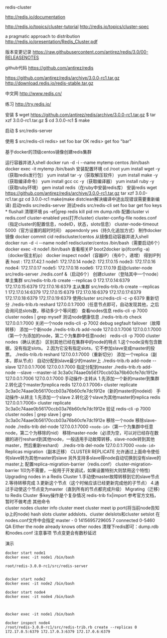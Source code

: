 redis-cluster


http://redis.io/documentation

http://redis.io/topics/cluster-tutorial
http://redis.io/topics/cluster-spec

a pragmatic approach to distribution
http://redis.io/presentation/Redis_Cluster.pdf

版本变更记录
https://raw.githubusercontent.com/antirez/redis/3.0/00-RELEASENOTES

github代码
https://github.com/antirez/redis

https://github.com/antirez/redis/archive/3.0.0-rc1.tar.gz
http://download.redis.io/redis-stable.tar.gz

中文网
http://www.redis.cn/

练习
http://try.redis.io/

安装
$ wget https://github.com/antirez/redis/archive/3.0.0-rc1.tar.gz
$ tar xzf 3.0.0-rc1.tar.gz
$ cd 3.0.0-rc1
$ make

启动
$ src/redis-server

使用
$ src/redis-cli
redis> set foo bar
OK
redis> get foo
"bar"


基于docker的顶级centos镜像创建redis集群

运行容器并进入shell
	docker run -d -i --name mytemp centos /bin/bash
	docker exec -it mytemp /bin/bash
安装配置环境
	cd /root
	yum install wget -y（获取redis发行包）
	yum install tar -y（获取解压软件）
	yum install make -y（获取编译命令）
	yum install gcc cc -y（获取编译器）
	yum install ruby -y（获取ruby环境）
	gem install redis（在ruby中安装redis库）
安装redis
	wget https://github.com/antirez/redis/archive/3.0.0-rc1.tar.gz
	tar xzf 3.0.0-rc1.tar.gz
	cd 3.0.0-rc1
	make(make distclean解决编译中途出现错误需要重新编译)
启动redis
	src/redis-server
测试redis
	src/redis-cli
	set foo bar
	get foo
	keys *
	flushall
清理环境
	ps -ef|grep redis
	kill pid
	rm dump.rdb
配置cluster
	vi redis.conf
	cluster-enabled yes(打开cluster)
	cluster-config-file nodes.conf（指定cluster的配置信息，nodeID，状态，slots信息）
	cluster-node-timeout 5000（官方设置的超时时间）
	appendonly yes（持久化追加方式）
制作docker镜像
	docker commit cid rediscluster/centos
从镜像启动容器并进入shell
	docker run -d -i --name node1 rediscluster/centos /bin/bash（需要启动6个）
	docker exec -it node1 /bin/bash
查看相关IP
	boot2docker ip(ifconfig -a)（docker宿主机ip）
	docker inspect node1（容器IP）（有6个，递增）
得到IP列表
	host : 172.17.42.1
	node1: 172.17.0.14
	node2: 172.17.0.15
	node3: 172.17.0.16
	node4: 172.17.0.17
	node5: 172.17.0.18
	node6: 172.17.0.19
启动cluster-node
	src/redis-server ./redis.conf &（启动6个）
创建cluster（登陆其中一个node）
	单主集群
	src/redis-trib.rb create --replicas 0 172.17.0.14:6379 172.17.0.15:6379 172.17.0.16:6379
	主从集群
	src/redis-trib.rb create --replicas 1 172.17.0.14:6379 172.17.0.15:6379 172.17.0.16:6379 172.17.0.17:6379 172.17.0.18:6379 172.17.0.19:6379
使用cluster
	src/redis-cli -c -p 6379
重新切分
	./redis-trib.rb reshard 127.0.0.1:7000（任意节点即可，自动发现其他，之后会询问总slots数，移动多少个等问题）
查看nodes信息
	redis-cli -p 7000 cluster nodes | grep myself
测试node健康信息
	./redis-trib.rb check 127.0.0.1:7000
关闭一个node
	redis-cli -p 7002 debug segfault
failover（故障转移）
添加一个新node
	./redis-trib.rb add-node 127.0.0.1:7006 127.0.0.1:7000（第一个为添加的node，第二个为集群中任意node）
	redis-cli -p 7000 cluster nodes（确认状态）
	区别其他已经在集群中的node的特点
	1.这个node没有包含数据，没有指定slots。
	2.因为它没有指定slots，它不参加slave变成master的投票。
	./redis-trib.rb reshard 127.0.0.1:7000（重新切分）
添加一个replica（副本，即从节点）
	自动分配到slave最少的master上
	./redis-trib.rb add-node --slave 127.0.0.1:7006 127.0.0.1:7000
	指定分配到master
	./redis-trib.rb add-node --slave --master-id 3c3a0c74aae0b56170ccb03a76b60cfe7dc1912e 127.0.0.1:7006 127.0.0.1:7000
	手动操作-主转从
	1.先添加一个新的master到集群
	2.转化这个master为replica
	redis 127.0.0.1:7006> cluster replicate 3c3a0c74aae0b56170ccb03a76b60cfe7dc1912e（新的master的nodeid）
	手动操作-从转主
	1.先添加一个slave
	2.转化这个slave为其他master的replica
	redis 127.0.0.1:7006> cluster replicate 3c3a0c74aae0b56170ccb03a76b60cfe7dc1912e
	验证
	redis-cli -p 7000 cluster nodes | grep slave | grep 3c3a0c74aae0b56170ccb03a76b60cfe7dc1912e
移除一个node
	移除slave-node
	./redis-trib del-node 127.0.0.1:7000 `<node-id>`（第一个为集群中任意node，第二个为移除的nid）
	移除master-node（必须为空，可以对已经存在数据的进行reshard到其他node，一般适用手动故障转移，slave-node转到其他master，然后重新reshard）
	./redis-trib del-node 127.0.0.1:7000 `<node-id>`
Replicas migration（副本迁移）
	CLUSTER REPLICATE <master-node-id>
	允许通过上面命令使任何slave转为其他master的slave
	另外支持多slave得node自动切换到没有slave的master上
	配置replica-migration-barrier（redis.conf）
	cluster-migration-barrier 1(0为不需要，一般用于开发调试，如果设置特别大则禁用这个特性)
Upgrading nodes in a Redis Cluster
	1.手动使master故障转移到它的slave节点
	2.等待转移完成
	3.更新这个节点（这个时候应该已经更新完成他的子节点）
	4.通过手动使这个节点变为master（直到所有的节点都完成升级）
Migrating（迁移） to Redis Cluster
	多key操作是个复杂情况
	redis-trib fix|import
	参考官方文档，暂时不做考虑
其他命令	
	cluster nodes
	cluster info
	cluster meet
		cluster meet ip port(将当前node告知ip上的node)
	hash slots
		cluster addslots、cluster delslots和cluster setslot
	在nodes.conf文件中会指定
		 master - 0 1415695729605 7 connected 0-5460
QA
	Either the node already knows other nodes
	清理下redis即可：dump.rdb和nodes.conf
注意事项
	节点变更会有数秒延迟
	

演示

	docker start node1
	docker exec -it node1 /bin/bash

	root/redis-3.0.0-rc1/src/redis-server 


	docker start node2
	docker exec -it node2 /bin/bash

	docker start node4
	docker exec -it node4 /bin/bash



	docker exec -it node1 /bin/bash

	docker inspect node4
	/root/redis-3.0.0-rc1/src/redis-trib.rb create --replicas 0 172.17.0.5:6379 172.17.0.3:6379 172.17.0.6:6379

